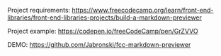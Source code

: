 Project requirements: https://www.freecodecamp.org/learn/front-end-libraries/front-end-libraries-projects/build-a-markdown-previewer

Project example: https://codepen.io/freeCodeCamp/pen/GrZVVO

DEMO: https://github.com/Jabronski/fcc-markdown-previewer